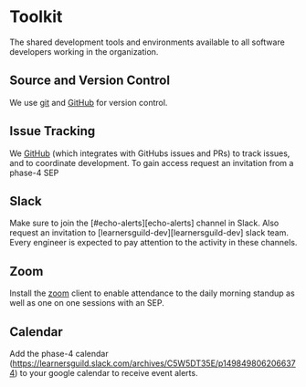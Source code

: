 # Toolkit

The shared development tools and environments available to all software developers working in the organization.

## Source and Version Control

We use [git][git] and [GitHub][github] for version control.

## Issue Tracking

We [GitHub][github-projects] (which integrates with GitHubs issues and PRs) to track issues, and to coordinate development.  To gain access request an invitation from a phase-4 SEP

## Slack

Make sure to join the [#echo-alerts][echo-alerts] channel in Slack. Also request an invitation to [learnersguild-dev][learnersguild-dev] slack team. Every engineer is expected to pay attention to the activity in these channels.

## Zoom

Install the [zoom][zoom] client to enable attendance to the daily morning standup as well as one on one sessions with an SEP.

## Calendar

Add the phase-4 calendar (https://learnersguild.slack.com/archives/C5W5DT35E/p1498498062066374) to your google calendar to receive event alerts.

<!-- references -->
[git]:https://git-scm.com/
[github]:https://github.com/
[github-projects]:https://github.com/orgs/LearnersGuild/projects/2
[zoom]:https://zoom.us/
